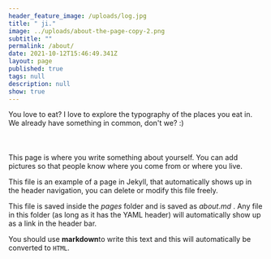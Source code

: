 ```yaml
---
header_feature_image: /uploads/log.jpg
title: " ji."
image: ../uploads/about-the-page-copy-2.png
subtitle: ""
permalink: /about/
date: 2021-10-12T15:46:49.341Z
layout: page
published: true
tags: null
description: null
show: true
---
```

You love to eat? I love to explore the typography of the places you eat in. We already have something in common, don't we? :) \
\
\
\
This page is where you write something about yourself. You can add pictures so that people know where you come from or where you live.

This file is an example of a page in Jekyll, that automatically shows up in the header navigation, you can delete or modify this file freely.

This file is saved inside the *pages* folder and is saved as *about.md* . Any file in this folder (as long as it has  the YAML header) will automatically show up as a link in the header bar.

You should use **markdown**to write this text and this will automatically be converted to `HTML`.